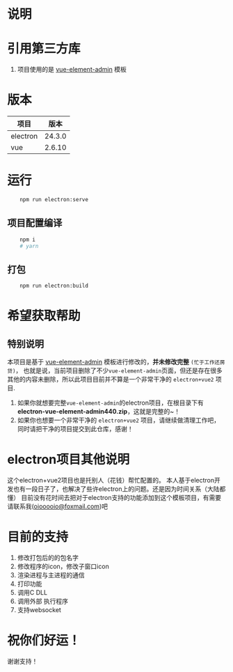 说明
===

# 引用第三方库

1. 项目使用的是 [vue-element-admin](https://panjiachen.github.io/vue-element-admin) 模板

# 版本

| 项目 | 版本 |
| --- | --- |
| electron | 24.3.0 |
| vue | 2.6.10 |

# 运行

```bash
    npm run electron:serve
```

## 项目配置编译
```bash
    npm i
    # yarn
```


## 打包

```bash
    npm run electron:build
```


# 希望获取帮助

## 特别说明

本项目是基于 [vue-element-admin](https://panjiachen.github.io/vue-element-admin) 模板进行修改的，**并未修改完整** `(忙于工作还房贷)`， 也就是说，当前项目删除了不少`vue-element-admin`页面，但还是存在很多其他的内容未删除，所以此项目目前并不算是一个非常干净的 `electron+vue2` 项目. 

1. 如果你就想要完整`vue-element-admin`的electron项目，在根目录下有**electron-vue-element-admin440.zip**，这就是完整的~！
2. 如果你也想要一个非常干净的 `electron+vue2` 项目，请继续做清理工作吧， 同时请把干净的项目提交到此仓库，感谢！

# electron项目其他说明

这个electron+vue2项目也是托别人（花钱）帮忙配置的。 本人基于electron开发也有一段日子了，也解决了些许electron上的问题。还是因为时间关系（大陆都懂） 目前没有花时间去把对于electron支持的功能添加到这个模板项目，有需要请联系我(oiooooio@foxmail.com)吧

# 目前的支持

1. 修改打包后的的包名字
2. 修改程序的icon，修改子窗口icon
3. 渲染进程与主进程的通信
4. 打印功能
5. 调用C DLL
6. 调用外部 执行程序
7. 支持websocket

# 祝你们好运！

谢谢支持！
